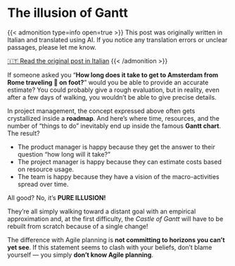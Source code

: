 # The illusion of Gantt

{{< admonition type=info open=true >}}
This post was originally written in Italian and translated using AI. If you notice any translation errors or unclear passages, please let me know.

[🇮🇹 Read the original post in Italian](/lillusione-di-gantt/)
{{< /admonition >}}



If someone asked you “**How long does it take to get to Amsterdam from Rome traveling 🚶 on foot?**” would you be able to provide an accurate estimate? You could probably give a rough evaluation, but in reality, even after a few days of walking, you wouldn’t be able to give precise details.

In project management, the concept expressed above often gets crystallized inside a **roadmap**. And here’s where time, resources, and the number of “things to do” inevitably end up inside the famous **Gantt chart**. The result?

* The product manager is happy because they get the answer to their question “how long will it take?”
* The project manager is happy because they can estimate costs based on resource usage.
* The team is happy because they have a vision of the macro-activities spread over time.

All good? No, it’s **PURE ILLUSION!**

They’re all simply walking toward a distant goal with an empirical approximation and, at the first difficulty, the *Castle of Gantt* will have to be rebuilt from scratch because of a single change!

The difference with Agile planning is **not committing to horizons you can’t yet see**. If this statement seems to clash with your beliefs, don’t blame yourself — you simply **don’t know Agile planning**.

